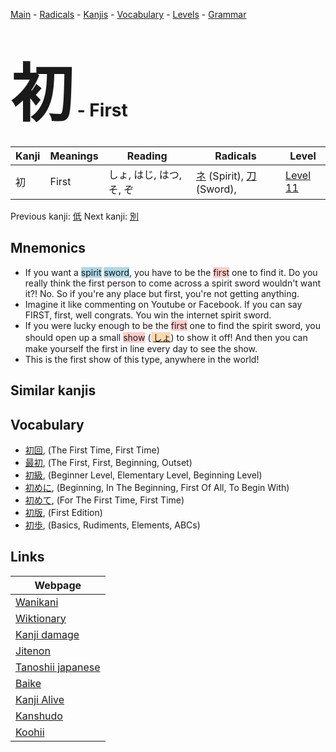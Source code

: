 <style> bigfont {font-size: 100px}</style>
[Main](../index.md) -
[Radicals](../radicals.md) -
[Kanjis](../kanjis.md) -
[Vocabulary](../vocabulary.md) -
[Levels](../levels.md) -
[Grammar](../grammar.md)
# <bigfont> 初</bigfont> - First 

| Kanji | Meanings | Reading | Radicals | Level |
| --- | --- | --- | --- | --- |
| 初 | First | しょ, はじ, はつ, そ, ぞ | [ネ](../radicals/ネ.md) (Spirit), [刀](../radicals/刀.md) (Sword),  | [Level 11](../levels/wk_level11.md) |

Previous kanji: [低](低.md) Next kanji: [別](別.md) 

## Mnemonics
 * If you want a <span style="background-color:#ADD8E6"> spirit</span> <span style="background-color:#ADD8E6"> sword</span>, you have to be the <span style="background-color:#ffcccb"> first</span> one to find it. Do you really think the first person to come across a spirit sword wouldn't want it?! No. So if you're any place but first, you're not getting anything.
* Imagine it like commenting on Youtube or Facebook. If you can say FIRST, first, well congrats. You win the internet spirit sword.
* If you were lucky enough to be the <span style="background-color:#ffcccb"> first</span> one to find the spirit sword, you should open up a small <span style="background-color:#ffcccb"> show</span> (<span style="background-color:#fed8b1"> [しょ](https://jisho.org/search/しょ)</span>) to show it off! And then you can make yourself the first in line every day to see the show.
* This is the first show of this type, anywhere in the world!


## Similar kanjis
 


## Vocabulary
 * [初回](../vocabulary/初.md), (The First Time, First Time)
* [最初](../vocabulary/初.md), (The First, First, Beginning, Outset)
* [初級](../vocabulary/初.md), (Beginner Level, Elementary Level, Beginning Level)
* [初めに](../vocabulary/初.md), (Beginning, In The Beginning, First Of All, To Begin With)
* [初めて](../vocabulary/初.md), (For The First Time, First Time)
* [初版](../vocabulary/初.md), (First Edition)
* [初歩](../vocabulary/初.md), (Basics, Rudiments, Elements, ABCs)



## Links 

| Webpage |
| --- |
| [Wanikani          ](https://www.wanikani.com/kanji/初) |
| [Wiktionary        ](https://en.wiktionary.org/wiki/初) |
| [Kanji damage      ](http://www.kanjidamage.com/kanji/search?utf8=✓&q=初) |
| [Jitenon           ](https://jitenon.com/kanji/初) |
| [Tanoshii japanese ](https://www.tanoshiijapanese.com/dictionary/kanji.cfm?k=初) |
| [Baike             ](https://baike.baidu.com/item/初) |
| [Kanji Alive       ](https://app.kanjialive.com/初) |
| [Kanshudo          ](https://www.kanshudo.com/searchmn?q=初) |
| [Koohii            ](https://kanji.koohii.com/study/kanji/初) |
